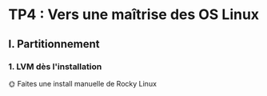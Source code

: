 # TP4 : Vers une maîtrise des OS Linux

## I. Partitionnement

### 1. LVM dès l'installation

🌞 Faites une install manuelle de Rocky Linux 

